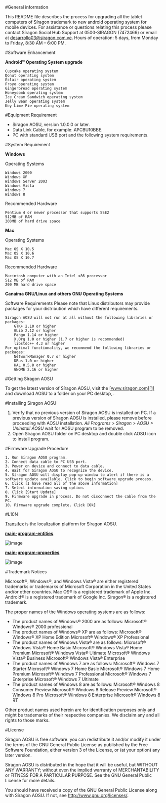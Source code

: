 #General information

This README file describes the process for upgrading all the tablet computers of Síragon trademark to new android operating system for mobile devices.
For assistance or questions relating this process please contact Síragon Social Hub Support at 0500-SIRAGON (7472466) or email at desarrollo03@siragon.com.ve. 
Hours of operation: 5 days, from Monday to Friday, 8:30 AM – 6:00 PM.

#Software Enhancement

**Android™ Operating System upgrade**

	Cupcake operating system
	Donut operating system
	Éclair operating system
	Froyo operating system
	Gingerbread operating system
	Honeycomb operating system
	Ice Cream Sandwich operating system
	Jelly Bean operating system
	Key Lime Pie operating system

#Equipment Requirement

* Síragon AOSU, version 1.0.0.0 or later.
* Data Link Cable, for example: APCBU10BBE.
* PC with standard USB port and the following system requirements.
	
#System Requirement

**Windows**

Operating Systems

    Windows 2000
    Windows XP
    Windows Server 2003
    Windows Vista
    Windows 7
    Windows 8

Recommended Hardware

    Pentium 4 or newer processor that supports SSE2
    512MB of RAM
    200MB of hard drive space

**Mac**

Operating Systems

    Mac OS X 10.5
    Mac OS X 10.6
    Mac OS X 10.7

Recommended Hardware

    Macintosh computer with an Intel x86 processor
    512 MB of RAM
    200 MB hard drive space

**Canaima GNU/Linux and others GNU Operating Systems**

Software Requirements
Please note that Linux distributors may provide packages for your distribution which have different requirements.

    Síragon AOSU will not run at all without the following libraries or packages:
        GTK+ 2.10 or higher
        GLib 2.12 or higher
        Pango 1.14 or higher
        X.Org 1.0 or higher (1.7 or higher is recommended)
        libstdc++ 4.3 or higher
    For optimal functionality, we recommend the following libraries or packages:
        NetworkManager 0.7 or higher
        DBus 1.0 or higher
        HAL 0.5.8 or higher
        GNOME 2.16 or higher


#Getting Síragon AOSU

To get the latest version of Síragon AOSU, visit the [www.siragon.com][1] and download AOSU to a folder on your PC desktop, .

#Installing Síragon AOSU

1. Verify that no previous version of Síragon AOSU is installed on PC. If a previous version of Síragon AOSU is installed, please remove before proceeding with AOSU installation. *All Programs > Síragon > AOSU > Uninstall AOSU* wait for AOSU program to be removed.
2. Open Síragon AOSU folder on PC desktop and double click AOSU icon to install program.

#Firmware Upgrade Procedure

	1. Run Síragon AOSU program.
	2. Connect data cable to PC USB port.
	3. Power on device and connect to data cable.
	4. Wait for Síragon AOSU to recognize the device.
	5. Síragon AOSU will display pop-up window to alert if there is a software update available. Click to begin software upgrade process.
	6. Click [I have read all of the above information]
	7. Select information saving option.
	8. Click [Start Update]
	9. Firmware upgrade in process. Do not disconnect the cable from the PC.
	10. Firmware upgrade complete. Click [Ok]

#L10N

[Transifex][5] is the localization platform for Síragon AOSU.

[**main-program-entities**][3]

![image](https://www.transifex.com/projects/p/siragon-aosu/resource/main-program-entities/chart/image_png)

[**main-program-properties**][4]

![image](https://www.transifex.com/projects/p/siragon-aosu/resource/main-program-properties/chart/image_png)

#Trademark Notices

Microsoft®, Windows®, and Windows Vista® are either registered trademarks or trademarks of Microsoft Corporation in the United States and/or other countries. 
Mac OS® is a registered trademark of Apple Inc.
Android® is a registered trademark of Google Inc.
Síragon® is a registered trademark.

The proper names of the Windows operating systems are as follows:
 - The product names of Windows® 2000 are as follows:
        Microsoft® Windows® 2000 professional
 - The product names of Windows® XP are as follows:
        Microsoft® Windows® XP Home Edition
        Microsoft® Windows® XP Professional
 - The product names of Windows Vista® are as follows:
        Microsoft® Windows Vista® Home Basic
        Microsoft® Windows Vista® Home Premium
        Microsoft® Windows Vista® Ultimate
        Microsoft® Windows Vista® Business
        Microsoft® Windows Vista® Enterprise
 - The product names of Windows 7 are as follows:
        Microsoft® Windows 7 Starter
        Microsoft® Windows 7 Home Basic
        Microsoft® Windows 7 Home Premium
        Microsoft® Windows 7 Professional
        Microsoft® Windows 7 Enterprise
        Microsoft® Windows 7 Ultimate
 - The product names of Windows 8 are as follows:
        Microsoft® Windows 8 Consumer Preview
        Microsoft® Windows 8 Release Preview
        Microsoft® Windows 8 Pro
        Microsoft® Windows 8 Enterprise
        Microsoft® Windows 8 RT
		
Other product names used herein are for identification purposes only and might be trademarks of their respective companies. We disclaim any and all rights to those marks. 

#License

Síragon AOSU is free software: you can redistribute it and/or modify
it under the terms of the GNU General Public License as published by
the Free Software Foundation, either version 3 of the License, or
(at your option) any later version.

Síragon AOSU is distributed in the hope that it will be useful,
but WITHOUT ANY WARRANTY; without even the implied warranty of
MERCHANTABILITY or FITNESS FOR A PARTICULAR PURPOSE. See the
GNU General Public License for more details.

You should have received a copy of the GNU General Public License
along with Síragon AOSU. If not, see [<http://www.gnu.org/licenses/>][2]. 


  [1]: http://www.siragon.com
  [2]: http://www.gnu.org/licenses/
  [3]: https://www.transifex.com/projects/p/siragon-aosu/resource/main-program-entities/
  [4]: https://www.transifex.com/projects/p/siragon-aosu/resource/main-program-properties/
  [5]: http://www.transifex.com